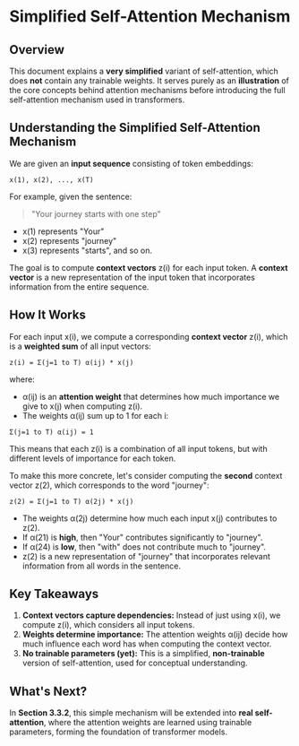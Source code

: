 # Simplified Self-Attention Mechanism

## Overview

This document explains a **very simplified** variant of self-attention, which does **not** contain any trainable weights. It serves purely as an **illustration** of the core concepts behind attention mechanisms before introducing the full self-attention mechanism used in transformers.

## Understanding the Simplified Self-Attention Mechanism

We are given an **input sequence** consisting of token embeddings:

```
x(1), x(2), ..., x(T)
```

For example, given the sentence:

> "Your journey starts with one step"

- x(1) represents "Your"
- x(2) represents "journey"
- x(3) represents "starts", and so on.

The goal is to compute **context vectors** z(i) for each input token. A **context vector** is a new representation of the input token that incorporates information from the entire sequence.

## How It Works

For each input x(i), we compute a corresponding **context vector** z(i), which is a **weighted sum** of all input vectors:

```
z(i) = Σ(j=1 to T) α(ij) * x(j)
```

where:

- α(ij) is an **attention weight** that determines how much importance we give to x(j) when computing z(i).
- The weights α(ij) sum up to 1 for each i:

```
Σ(j=1 to T) α(ij) = 1
```

This means that each z(i) is a combination of all input tokens, but with different levels of importance for each token.

To make this more concrete, let's consider computing the **second** context vector z(2), which corresponds to the word "journey":

```
z(2) = Σ(j=1 to T) α(2j) * x(j)
```

- The weights α(2j) determine how much each input x(j) contributes to z(2).
- If α(21) is **high**, then "Your" contributes significantly to "journey".
- If α(24) is **low**, then "with" does not contribute much to "journey".
- z(2) is a new representation of "journey" that incorporates relevant information from all words in the sentence.

## Key Takeaways

1. **Context vectors capture dependencies:** Instead of just using x(i), we compute z(i), which considers all input tokens.
2. **Weights determine importance:** The attention weights α(ij) decide how much influence each word has when computing the context vector.
3. **No trainable parameters (yet):** This is a simplified, **non-trainable** version of self-attention, used for conceptual understanding.

## What's Next?

In **Section 3.3.2**, this simple mechanism will be extended into **real self-attention**, where the attention weights are learned using trainable parameters, forming the foundation of transformer models.

